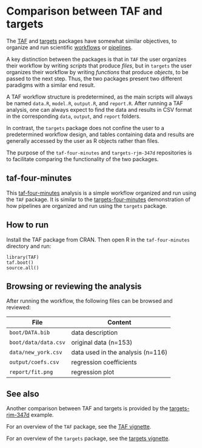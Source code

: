 # Comparison between TAF and targets

The [TAF](https://cran.r-project.org/package=TAF) and [targets](https://cran.r-project.org/package=targets) packages have somewhat similar objectives, to organize and run scientific [workflows](https://cran.r-project.org/web/views/ReproducibleResearch.html#project-workflows) or [pipelines](https://cran.r-project.org/web/views/ReproducibleResearch.html#pipeline-toolkits).

A key distinction between the packages is that in `TAF` the user organizes their workflow by writing *scripts* that produce *files*, but in `targets` the user organizes their workflow by writing *functions* that produce *objects*, to be passed to the next step. Thus, the two packages present two different paradigms with a similar end result.

A TAF workflow structure is predetermined, as the main scripts will always be named `data.R`, `model.R`, `output.R`, and `report.R`. After running a TAF analysis, one can always expect to find the data and results in CSV format in the corresponding `data`, `output`, and `report` folders.

In contrast, the `targets` package does not confine the user to a predetermined workflow design, and tables containing data and results are generally accessed by the user as R objects rather than files.

The purpose of the `taf-four-minutes` and `targets-rjm-347d` repositories is to facilitate comparing the functionality of the two packages.

## taf-four-minutes

This [taf-four-minutes](https://github.com/ices-taf-dev/taf-four-minutes) analysis is a simple workflow organized and run using the `TAF` package. It is similar to the [targets-four-minutes](https://github.com/wlandau/targets-four-minutes) demonstration of how pipelines are organized and run using the `targets` package.

## How to run

Install the TAF package from CRAN. Then open R in the `taf-four-minutes` directory and run:

```
library(TAF)
taf.boot()
source.all()
```

## Browsing or reviewing the analysis

After running the workflow, the following files can be browsed and reviewed:

File                 | Content
-------------------- | ---------------------------------
`boot/DATA.bib`      | data description
`boot/data/data.csv` | original data (n=153)
`data/new_york.csv`  | data used in the analysis (n=116)
`output/coefs.csv`   | regression coefficients
`report/fit.png`     | regression plot

## See also

Another comparison between TAF and targets is provided by the [targets-rjm-347d](https://github.com/ices-taf-dev/targets-rjm-347d) example.

For an overview of the `TAF` package, see the [TAF vignette](https://cran.r-project.org/web/packages/TAF/vignettes/TAF.html).

For an overview of the `targets` package, see the [targets vignette](https://cran.r-project.org/web/packages/targets/vignettes/overview.html).
